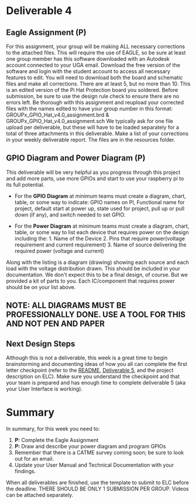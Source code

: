 
# Deliverable 4

## Eagle Assignment (P)
For this assignment, your group will be making ALL necessary corrections to the attached files. This will require the use of EAGLE, so be sure at least one group member has this software downloaded with an Autodesk account connected to your UGA email. Download the free version of the software and login with the student account to access all necessary features to edit. You will need to download both the board and schematic files and make all corrections. There are at least 5, but no more than 10. This is an edited version of the Pi Hat Protection board you soldered. Before submission, be sure to use the design rule check to ensure there are no errors left. Be thorough with this assignment and reupload your corrected files with the names edited to have your group number in this format: GROUPx_GPIO_Hat_v4.0_assignment.brd & GROUPx_GPIO_Hat_v4.0_assignment.sch
We typically ask for one file upload per deliverable, but these will have to be loaded separately for a total of three attachments in this deliverable. Make a list of your corrections in your weekly deliverable report. The files are in the resources folder.



## GPIO Diagram and Power Diagram (P)
This deliverable will be very helpful as you progress through this project and add more parts, use more GPIOs and start to use your raspberry pi to its full potential.

- For the **GPIO Diagram** at minimum teams must create a diagram, chart, table, or some way to indicate: GPIO names on PI, Functional name for project, default start at power up, state used for project, pull up or pull down (if any), and switch needed to set GPIO.
 
- For the **Power Diagram** at minimum teams must create a diagram, chart, table, or some way to list each device that requires power on the design including the:
          1. Name of the Device
          2. Pins that require power(voltage requirement and current requirement)
          3. Name of source delivering the required power (voltage and current)
          
 Along with the listing is a diagram (drawing) showing each source and each load with the voltage distribution drawn. This should be included in your documentation.
 We don't expect this to be a final design, of course.  But we provided a kit of parts to you. Each IC/component that requires power should be on your list above.
 
 ## NOTE: ALL DIAGRAMS MUST BE PROFESSIONALLY DONE.  USE A TOOL FOR THIS AND NOT PEN AND PAPER
 
 ## Next Design Steps
 Although this is not a deliverable, this week is a great time to begin brainstorming and documenting ideas of how you all can complete the first letter checkpoint (refer to the [README](../README.md), [Deliverable 5](https://github.com/Herring-UGAECSE-2920-S23/Deliverables_S2023/blob/main/Deliverables/deliverable5.md), and the project description on ELC). Make sure you understand the checkpoint and that your team is prepared and has enough time to complete deliverable 5 (aka your User Interface is working).
 
 

# Summary

In summary, for this week you need to:

1. **P:** Complete the Eagle Assignment
2. **P:** Draw and describe your power diagram and program GPIOs
3. Remember that there is a CATME survey coming soon; be sure to look out for an email.
4. Update your User Manual and Technical Documentation with your findings.

When all deliverables are finished, use the template to submit to ELC before the deadline. THERE SHOULD BE ONLY 1 SUBMISSION PER GROUP. Videos can be attached separately.

